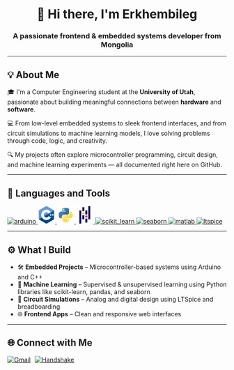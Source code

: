 <h1 align="center">👋 Hi there, I'm Erkhembileg</h1>
<h3 align="center">A passionate frontend & embedded systems developer from Mongolia</h3>

---

## 💡 About Me

🎓 I'm a Computer Engineering student at the **University of Utah**, passionate about building meaningful connections between **hardware** and **software**.

💻 From low-level embedded systems to sleek frontend interfaces, and from circuit simulations to machine learning models, I love solving problems through code, logic, and creativity.

🔍 My projects often explore microcontroller programming, circuit design, and machine learning experiments — all documented right here on GitHub.

---

## 🔧 Languages and Tools

<p align="left">
  <a href="https://www.arduino.cc/" target="_blank" rel="noreferrer">
    <img src="https://cdn.worldvectorlogo.com/logos/arduino-1.svg" alt="arduino" width="40" height="40"/>
  </a>
  <a href="https://www.w3schools.com/cpp/" target="_blank" rel="noreferrer">
    <img src="https://raw.githubusercontent.com/devicons/devicon/master/icons/cplusplus/cplusplus-original.svg" alt="cplusplus" width="40" height="40"/>
  </a>
  <a href="https://www.python.org" target="_blank" rel="noreferrer">
    <img src="https://raw.githubusercontent.com/devicons/devicon/master/icons/python/python-original.svg" alt="python" width="40" height="40"/>
  </a>
  <a href="https://pandas.pydata.org/" target="_blank" rel="noreferrer">
    <img src="https://raw.githubusercontent.com/devicons/devicon/2ae2a900d2f041da66e950e4d48052658d850630/icons/pandas/pandas-original.svg" alt="pandas" width="40" height="40"/>
  </a>
  <a href="https://scikit-learn.org/" target="_blank" rel="noreferrer">
    <img src="https://upload.wikimedia.org/wikipedia/commons/0/05/Scikit_learn_logo_small.svg" alt="scikit_learn" width="40" height="40"/>
  </a>
  <a href="https://seaborn.pydata.org/" target="_blank" rel="noreferrer">
    <img src="https://seaborn.pydata.org/_images/logo-mark-lightbg.svg" alt="seaborn" width="40" height="40"/>
  </a>
  <a href="https://www.mathworks.com/products/matlab.html" target="_blank" rel="noreferrer">
    <img src="https://upload.wikimedia.org/wikipedia/commons/2/21/Matlab_logo.svg" alt="matlab" width="40" height="40"/>
  </a>
  <a href="https://www.ltspice.com/" target="_blank" rel="noreferrer">
    <img src="https://upload.wikimedia.org/wikipedia/commons/thumb/7/77/LTSpice_logo.svg/200px-LTSpice_logo.svg.png" alt="ltspice" width="40" height="40"/>
  </a>
</p>

---

## ⚙️ What I Build

- 🛠 **Embedded Projects** – Microcontroller-based systems using Arduino and C++
- 🤖 **Machine Learning** – Supervised & unsupervised learning using Python libraries like scikit-learn, pandas, and seaborn
- 🔌 **Circuit Simulations** – Analog and digital design using LTSpice and breadboarding
- 🌐 **Frontend Apps** – Clean and responsive web interfaces

---

## 🌐 Connect with Me

<p align="left" style="display: flex; flex-wrap: wrap; gap: 10px;">
  <a href="mailto:a.erkhembileg9@gmail.com" target="_blank" rel="noopener noreferrer">
    <img src="https://img.shields.io/badge/a.erkhembileg9@gmail.com-D14836?style=flat&logo=gmail&logoColor=white" alt="Gmail" style="height: 28px;" />
  </a>
  <a href="https://utah.joinhandshake.com/profiles/xzc5ut" target="_blank" rel="noopener noreferrer">
    <img src="https://img.shields.io/badge/Handshake-34D399?style=flat&logo=handshake&logoColor=white" alt="Handshake" style="height: 28px;" />
  </a>
</p>
